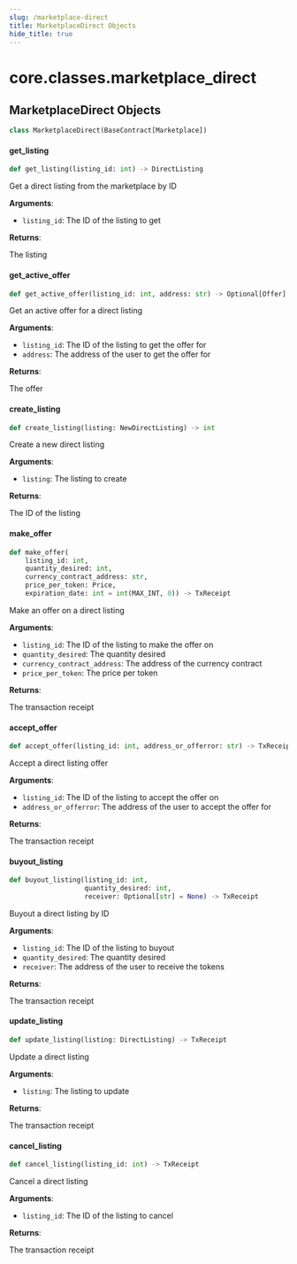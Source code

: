 ```yaml
---
slug: /marketplace-direct
title: MarketplaceDirect Objects
hide_title: true
---
```

<a id="core.classes.marketplace_direct"></a>

# core.classes.marketplace\_direct

<a id="core.classes.marketplace_direct.MarketplaceDirect"></a>

## MarketplaceDirect Objects

```python
class MarketplaceDirect(BaseContract[Marketplace])
```

<a id="core.classes.marketplace_direct.MarketplaceDirect.get_listing"></a>

#### get\_listing

```python
def get_listing(listing_id: int) -> DirectListing
```

Get a direct listing from the marketplace by ID

**Arguments**:

- `listing_id`: The ID of the listing to get

**Returns**:

The listing

<a id="core.classes.marketplace_direct.MarketplaceDirect.get_active_offer"></a>

#### get\_active\_offer

```python
def get_active_offer(listing_id: int, address: str) -> Optional[Offer]
```

Get an active offer for a direct listing

**Arguments**:

- `listing_id`: The ID of the listing to get the offer for
- `address`: The address of the user to get the offer for

**Returns**:

The offer

<a id="core.classes.marketplace_direct.MarketplaceDirect.create_listing"></a>

#### create\_listing

```python
def create_listing(listing: NewDirectListing) -> int
```

Create a new direct listing

**Arguments**:

- `listing`: The listing to create

**Returns**:

The ID of the listing

<a id="core.classes.marketplace_direct.MarketplaceDirect.make_offer"></a>

#### make\_offer

```python
def make_offer(
    listing_id: int,
    quantity_desired: int,
    currency_contract_address: str,
    price_per_token: Price,
    expiration_date: int = int(MAX_INT, 0)) -> TxReceipt
```

Make an offer on a direct listing

**Arguments**:

- `listing_id`: The ID of the listing to make the offer on
- `quantity_desired`: The quantity desired
- `currency_contract_address`: The address of the currency contract
- `price_per_token`: The price per token

**Returns**:

The transaction receipt

<a id="core.classes.marketplace_direct.MarketplaceDirect.accept_offer"></a>

#### accept\_offer

```python
def accept_offer(listing_id: int, address_or_offerror: str) -> TxReceipt
```

Accept a direct listing offer

**Arguments**:

- `listing_id`: The ID of the listing to accept the offer on
- `address_or_offerror`: The address of the user to accept the offer for

**Returns**:

The transaction receipt

<a id="core.classes.marketplace_direct.MarketplaceDirect.buyout_listing"></a>

#### buyout\_listing

```python
def buyout_listing(listing_id: int,
                   quantity_desired: int,
                   receiver: Optional[str] = None) -> TxReceipt
```

Buyout a direct listing by ID

**Arguments**:

- `listing_id`: The ID of the listing to buyout
- `quantity_desired`: The quantity desired
- `receiver`: The address of the user to receive the tokens

**Returns**:

The transaction receipt

<a id="core.classes.marketplace_direct.MarketplaceDirect.update_listing"></a>

#### update\_listing

```python
def update_listing(listing: DirectListing) -> TxReceipt
```

Update a direct listing

**Arguments**:

- `listing`: The listing to update

**Returns**:

The transaction receipt

<a id="core.classes.marketplace_direct.MarketplaceDirect.cancel_listing"></a>

#### cancel\_listing

```python
def cancel_listing(listing_id: int) -> TxReceipt
```

Cancel a direct listing

**Arguments**:

- `listing_id`: The ID of the listing to cancel

**Returns**:

The transaction receipt
